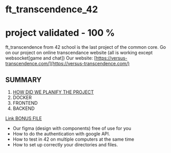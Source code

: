 # ft_transcendence_42

# project validated - 100 %
ft_transcendence from 42 school is the last project of the common core. Go on our project on online transcendance website (all is working except websocket[game and chat])
Our website: [https://versus-transcendence.com/](https://versus-transcendence.com/)

## SUMMARY

1. [HOW DID WE PLANIFY THE PROJECT](project_planification.md)
2. DOCKER
3. FRONTEND
4. BACKEND

[Link BONUS FILE](bonus_readme.md)
- Our figma (design with components) free of use for you
- How to do the authentication with google API.
- How to test in 42 on multiple computers at the same time
- How to set up correctly your directories and files.


